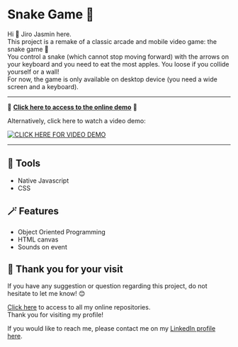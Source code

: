 # Snake Game 🐍

Hi 👋 Jiro Jasmin here.  
This project is a remake of a classic arcade and mobile video game: the snake game  🐍  
You control a snake (which cannot stop moving forward) with the arrows on your keyboard and you need to eat the most apples. You loose if you collide yourself or a wall!  
For now, the game is only available on desktop device (you need a wide screen and a keyboard).

---  
  
🚀 **[Click here to access to the online demo](https://jiro-jasmin.github.io/js_snake)** 🚀  
 
Alternatively, click here to watch a video demo:  
 
[![CLICK HERE FOR VIDEO DEMO](https://img.youtube.com/vi/p3Vsh3mpcng/0.jpg)](https://www.youtube.com/watch?v=p3Vsh3mpcng)
  
  
---
  
## 🔧 Tools

- Native Javascript
- CSS

## 🪄 Features

- Object Oriented Programming
- HTML canvas
- Sounds on event

## 🙏 Thank you for your visit
  
If you have any suggestion or question regarding this project, do not hesitate to let me know! 😊  

[Click here](https://github.com/jiro-jasmin?tab=repositories) to access to all my online repositories.  
Thank you for visiting my profile!  

If you would like to reach me, please contact me on my [LinkedIn profile here](https://www.linkedin.com/in/jiro-jasmin).
